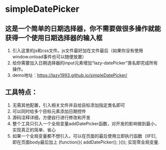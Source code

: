 # simpleDatePicker
## 这是一个简单的日期选择器，你不需要做很多操作就能获得一个使用日期选择器的输入框
1. 引入这里的js和css文件。js文件最好加在文件最后（如果你没有使用window.onload事件也可以随便放置）
2. 给你需要加入日期选择器的input元素增加“lazy-datePicker”类名即完成所有操作。
3. demo地址：https://lazy1993.github.io/simpleDatePicker/ 

## 工具特点：
1. 无需其他配置，引入相关文件并且给目标添加指定类名即可
2. 可以同时给多个目标元素添加日期控件
3. 源码注释详细，方便自行进行修改和开发
4. 整个工具只引入一个全局变量addDatePicker函数，对开发的影响做到最小，实现真正的简单、省心
5. 如果一个全局变量都不想引入，可以在页面的最后使用立即执行函数（IIFE),即在页面body最后加上
    (function(){
      addDatePicker();
    }());
   实现零全局变量.
